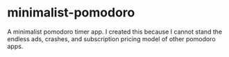 # minimalist-pomodoro
A minimalist pomodoro timer app. I created this because I cannot stand the endless ads, crashes, and subscription pricing model of other pomodoro apps.
